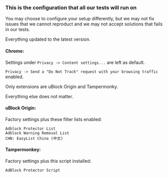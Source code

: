 ### This is the configuration that all our tests will run on

You may choose to configure your setup differently, but we may not fix issues that we cannot reproduct and we may not accept solutions that fails in our tests. 

Everything updated to the latest version. 

#### Chrome: 

Settings under `Privacy -> Content settings...` are left as default. 

`Privacy -> Send a "Do Not Track" request with your browsing traffic` enabled. 

Only extensions are uBlock Origin and Tampermonky. 

Everything else does not matter. 

#### uBlock Origin: 

Factory settings plus these filter lists enabled: 

```
Adblock Protector List
Adblock Warning Removal List
CHN: EasyList China (中文)
```

#### Tampermonkey: 

Factory settings plus this script installed: 

```
AdBlock Protector Script
```
